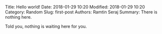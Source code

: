 Title: Hello world!
Date: 2018-01-29 10:20
Modified: 2018-01-29 10:20
Category: Random
Slug: first-post
Authors: Ramtin Seraj
Summary: There is nothing here.

Told you, nothing is waiting here for you.
